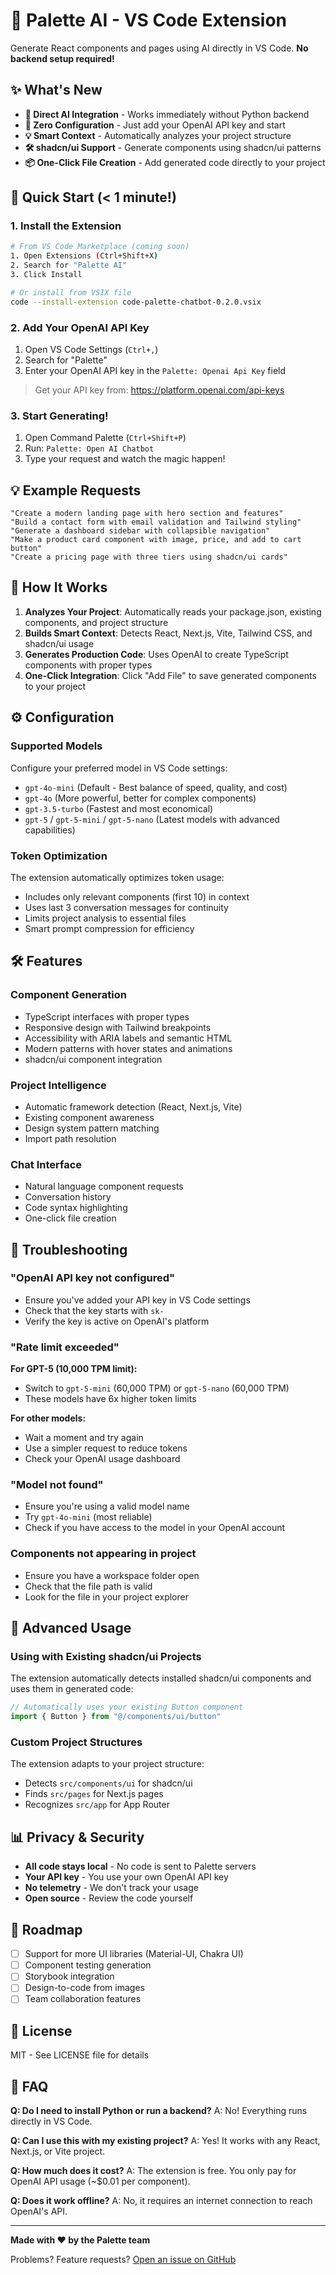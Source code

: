 # 🎨 Palette AI - VS Code Extension

Generate React components and pages using AI directly in VS Code. **No backend setup required!**

## ✨ What's New

- **🚀 Direct AI Integration** - Works immediately without Python backend
- **🎯 Zero Configuration** - Just add your OpenAI API key and start
- **💡 Smart Context** - Automatically analyzes your project structure
- **🛠️ shadcn/ui Support** - Generate components using shadcn/ui patterns
- **📦 One-Click File Creation** - Add generated code directly to your project

## 🚀 Quick Start (< 1 minute!)

### 1. Install the Extension

```bash
# From VS Code Marketplace (coming soon)
1. Open Extensions (Ctrl+Shift+X)
2. Search for "Palette AI"
3. Click Install

# Or install from VSIX file
code --install-extension code-palette-chatbot-0.2.0.vsix
```

### 2. Add Your OpenAI API Key

1. Open VS Code Settings (`Ctrl+,`)
2. Search for "Palette"
3. Enter your OpenAI API key in the `Palette: Openai Api Key` field

> Get your API key from: https://platform.openai.com/api-keys

### 3. Start Generating!

1. Open Command Palette (`Ctrl+Shift+P`)
2. Run: `Palette: Open AI Chatbot`
3. Type your request and watch the magic happen!

## 💡 Example Requests

```
"Create a modern landing page with hero section and features"
"Build a contact form with email validation and Tailwind styling"
"Generate a dashboard sidebar with collapsible navigation"
"Make a product card component with image, price, and add to cart button"
"Create a pricing page with three tiers using shadcn/ui cards"
```

## 🎯 How It Works

1. **Analyzes Your Project**: Automatically reads your package.json, existing components, and project structure
2. **Builds Smart Context**: Detects React, Next.js, Vite, Tailwind CSS, and shadcn/ui usage
3. **Generates Production Code**: Uses OpenAI to create TypeScript components with proper types
4. **One-Click Integration**: Click "Add File" to save generated components to your project

## ⚙️ Configuration

### Supported Models

Configure your preferred model in VS Code settings:

- `gpt-4o-mini` (Default - Best balance of speed, quality, and cost)
- `gpt-4o` (More powerful, better for complex components)
- `gpt-3.5-turbo` (Fastest and most economical)
- `gpt-5` / `gpt-5-mini` / `gpt-5-nano` (Latest models with advanced capabilities)

### Token Optimization

The extension automatically optimizes token usage:
- Includes only relevant components (first 10) in context
- Uses last 3 conversation messages for continuity
- Limits project analysis to essential files
- Smart prompt compression for efficiency

## 🛠️ Features

### Component Generation
- TypeScript interfaces with proper types
- Responsive design with Tailwind breakpoints
- Accessibility with ARIA labels and semantic HTML
- Modern patterns with hover states and animations
- shadcn/ui component integration

### Project Intelligence
- Automatic framework detection (React, Next.js, Vite)
- Existing component awareness
- Design system pattern matching
- Import path resolution

### Chat Interface
- Natural language component requests
- Conversation history
- Code syntax highlighting
- One-click file creation

## 🔧 Troubleshooting

### "OpenAI API key not configured"
- Ensure you've added your API key in VS Code settings
- Check that the key starts with `sk-`
- Verify the key is active on OpenAI's platform

### "Rate limit exceeded"
**For GPT-5 (10,000 TPM limit):**
- Switch to `gpt-5-mini` (60,000 TPM) or `gpt-5-nano` (60,000 TPM)
- These models have 6x higher token limits

**For other models:**
- Wait a moment and try again
- Use a simpler request to reduce tokens
- Check your OpenAI usage dashboard

### "Model not found"
- Ensure you're using a valid model name
- Try `gpt-4o-mini` (most reliable)
- Check if you have access to the model in your OpenAI account

### Components not appearing in project
- Ensure you have a workspace folder open
- Check that the file path is valid
- Look for the file in your project explorer

## 🤝 Advanced Usage

### Using with Existing shadcn/ui Projects
The extension automatically detects installed shadcn/ui components and uses them in generated code:
```typescript
// Automatically uses your existing Button component
import { Button } from "@/components/ui/button"
```

### Custom Project Structures
The extension adapts to your project structure:
- Detects `src/components/ui` for shadcn/ui
- Finds `src/pages` for Next.js pages
- Recognizes `src/app` for App Router

## 📊 Privacy & Security

- **All code stays local** - No code is sent to Palette servers
- **Your API key** - You use your own OpenAI API key
- **No telemetry** - We don't track your usage
- **Open source** - Review the code yourself

## 🚧 Roadmap

- [ ] Support for more UI libraries (Material-UI, Chakra UI)
- [ ] Component testing generation
- [ ] Storybook integration
- [ ] Design-to-code from images
- [ ] Team collaboration features

## 📝 License

MIT - See LICENSE file for details

## 🤔 FAQ

**Q: Do I need to install Python or run a backend?**
A: No! Everything runs directly in VS Code.

**Q: Can I use this with my existing project?**
A: Yes! It works with any React, Next.js, or Vite project.

**Q: How much does it cost?**
A: The extension is free. You only pay for OpenAI API usage (~$0.01 per component).

**Q: Does it work offline?**
A: No, it requires an internet connection to reach OpenAI's API.

---

**Made with ❤️ by the Palette team**

Problems? Feature requests? [Open an issue on GitHub](https://github.com/your-repo/issues)